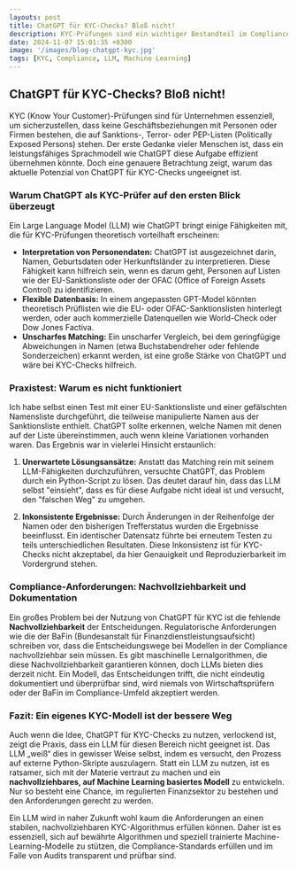 ```yaml
---
layouts: post
title: ChatGPT für KYC-Checks? Bloß nicht!
description: KYC-Prüfungen sind ein wichtiger Bestandteil im Compliance-Bereich, aber ein LLM wie ChatGPT für diese Zwecke einzusetzen, ist nicht so einfach, wie es vielleicht scheint.
date: 2024-11-07 15:01:35 +0300
image: '/images/blog-chatgpt-kyc.jpg'
tags: [KYC, Compliance, LLM, Machine Learning]
---
```


## ChatGPT für KYC-Checks? Bloß nicht!

KYC (Know Your Customer)-Prüfungen sind für Unternehmen essenziell, um sicherzustellen, dass keine Geschäftsbeziehungen mit Personen oder Firmen bestehen, die auf Sanktions-, Terror- oder PEP-Listen (Politically Exposed Persons) stehen. Der erste Gedanke vieler Menschen ist, dass ein leistungsfähiges Sprachmodell wie ChatGPT diese Aufgabe effizient übernehmen könnte. Doch eine genauere Betrachtung zeigt, warum das aktuelle Potenzial von ChatGPT für KYC-Checks ungeeignet ist.

### Warum ChatGPT als KYC-Prüfer auf den ersten Blick überzeugt

Ein Large Language Model (LLM) wie ChatGPT bringt einige Fähigkeiten mit, die für KYC-Prüfungen theoretisch vorteilhaft erscheinen:

- **Interpretation von Personendaten:** ChatGPT ist ausgezeichnet darin, Namen, Geburtsdaten oder Herkunftsländer zu interpretieren. Diese Fähigkeit kann hilfreich sein, wenn es darum geht, Personen auf Listen wie der EU-Sanktionsliste oder der OFAC (Office of Foreign Assets Control) zu identifizieren.
- **Flexible Datenbasis:** In einem angepassten GPT-Model könnten theoretisch Prüflisten wie die EU- oder OFAC-Sanktionslisten hinterlegt werden, oder auch kommerzielle Datenquellen wie World-Check oder Dow Jones Factiva.
- **Unscharfes Matching:** Ein unscharfer Vergleich, bei dem geringfügige Abweichungen in Namen (etwa Buchstabendreher oder fehlende Sonderzeichen) erkannt werden, ist eine große Stärke von ChatGPT und wäre bei KYC-Checks hilfreich.

### Praxistest: Warum es nicht funktioniert

Ich habe selbst einen Test mit einer EU-Sanktionsliste und einer gefälschten Namensliste durchgeführt, die teilweise manipulierte Namen aus der Sanktionsliste enthielt. ChatGPT sollte erkennen, welche Namen mit denen auf der Liste übereinstimmen, auch wenn kleine Variationen vorhanden waren. Das Ergebnis war in vielerlei Hinsicht erstaunlich:

1. **Unerwartete Lösungsansätze:** Anstatt das Matching rein mit seinem LLM-Fähigkeiten durchzuführen, versuchte ChatGPT, das Problem durch ein Python-Script zu lösen. Das deutet darauf hin, dass das LLM selbst "einsieht", dass es für diese Aufgabe nicht ideal ist und versucht, den "falschen Weg" zu umgehen.

2. **Inkonsistente Ergebnisse:** Durch Änderungen in der Reihenfolge der Namen oder den bisherigen Trefferstatus wurden die Ergebnisse beeinflusst. Ein identischer Datensatz führte bei erneutem Testen zu teils unterschiedlichen Resultaten. Diese Inkonsistenz ist für KYC-Checks nicht akzeptabel, da hier Genauigkeit und Reproduzierbarkeit im Vordergrund stehen.

### Compliance-Anforderungen: Nachvollziehbarkeit und Dokumentation

Ein großes Problem bei der Nutzung von ChatGPT für KYC ist die fehlende **Nachvollziehbarkeit** der Entscheidungen. Regulatorische Anforderungen wie die der BaFin (Bundesanstalt für Finanzdienstleistungsaufsicht) schreiben vor, dass die Entscheidungswege bei Modellen in der Compliance nachvollziehbar sein müssen. Es gibt maschinelle Lernalgorithmen, die diese Nachvollziehbarkeit garantieren können, doch LLMs bieten dies derzeit nicht. Ein Modell, das Entscheidungen trifft, die nicht eindeutig dokumentiert und überprüfbar sind, wird niemals von Wirtschaftsprüfern oder der BaFin im Compliance-Umfeld akzeptiert werden.

### Fazit: Ein eigenes KYC-Modell ist der bessere Weg

Auch wenn die Idee, ChatGPT für KYC-Checks zu nutzen, verlockend ist, zeigt die Praxis, dass ein LLM für diesen Bereich nicht geeignet ist. Das LLM „weiß“ dies in gewisser Weise selbst, indem es versucht, den Prozess auf externe Python-Skripte auszulagern. Statt ein LLM zu nutzen, ist es ratsamer, sich mit der Materie vertraut zu machen und ein **nachvollziehbares, auf Machine Learning basiertes Modell** zu entwickeln. Nur so besteht eine Chance, im regulierten Finanzsektor zu bestehen und den Anforderungen gerecht zu werden.

Ein LLM wird in naher Zukunft wohl kaum die Anforderungen an einen stabilen, nachvollziehbaren KYC-Algorithmus erfüllen können. Daher ist es essenziell, sich auf bewährte Algorithmen und speziell trainierte Machine-Learning-Modelle zu stützen, die Compliance-Standards erfüllen und im Falle von Audits transparent und prüfbar sind.
